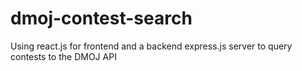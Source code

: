 # dmoj-contest-search

Using react.js for frontend and a backend express.js server to query contests to the DMOJ API

